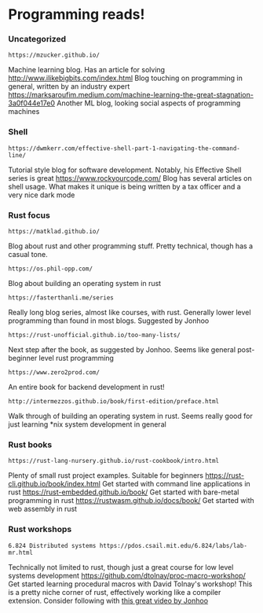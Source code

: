 # Programming reads!
### Uncategorized
    https://mzucker.github.io/
Machine learning blog. Has an article for solving
    http://www.ilikebigbits.com/index.html
Blog touching on programming in general, written by an industry expert
    https://marksaroufim.medium.com/machine-learning-the-great-stagnation-3a0f044e17e0
Another ML blog, looking social aspects of programming machines
### Shell
    https://dwmkerr.com/effective-shell-part-1-navigating-the-command-line/
Tutorial style blog for software development. Notably, his Effective Shell
series is great
    https://www.rockyourcode.com/
Blog has several articles on shell usage. What makes it unique is being written
by a tax officer and a very nice dark mode
### Rust focus
    https://matklad.github.io/
Blog about rust and other programming stuff. Pretty technical, though has a
casual tone.

    https://os.phil-opp.com/
Blog about building an operating system in rust

    https://fasterthanli.me/series
Really long blog series, almost like courses, with rust. Generally lower level
programming than found in most blogs. Suggested by Jonhoo

    https://rust-unofficial.github.io/too-many-lists/
Next step after the book, as suggested by Jonhoo. Seems like general
post-beginner level rust programming

    https://www.zero2prod.com/
An entire book for backend development in rust!

    http://intermezzos.github.io/book/first-edition/preface.html
Walk through of building an operating system in rust. Seems really good for just
learning \*nix system development in general

### Rust books
    https://rust-lang-nursery.github.io/rust-cookbook/intro.html
Plenty of small rust project examples. Suitable for beginners
    https://rust-cli.github.io/book/index.html
Get started with command line applications in rust
    https://rust-embedded.github.io/book/
Get started with bare-metal programming in rust
    https://rustwasm.github.io/docs/book/
Get started with web assembly in rust

### Rust workshops
    6.824 Distributed systems https://pdos.csail.mit.edu/6.824/labs/lab-mr.html
Technically not limited to rust, though just a great course for low level
systems development
    https://github.com/dtolnay/proc-macro-workshop/
Get started learning procedural macros with David Tolnay's workshop! This is a
pretty niche corner of rust, effectively working like a compiler extension.
Consider following with [this great video by Jonhoo](https://www.youtube.com/watch?v=V-Oa5Td_a3A)
